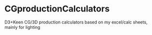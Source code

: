 # CGproductionCalculators
D3+Keen CG/3D production calculators based on my excel/calc sheets, mainly for lighting
